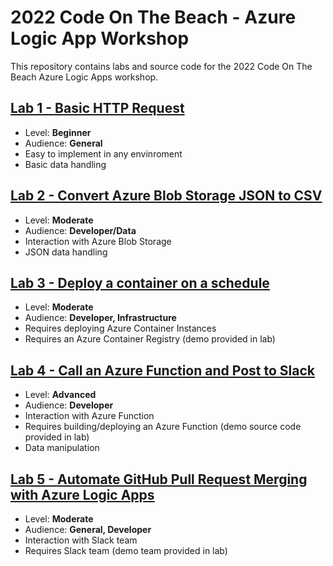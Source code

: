 # 2022 Code On The Beach - Azure Logic App Workshop
This repository contains labs and source code for the 2022 Code On The Beach Azure Logic Apps workshop. 

## [Lab 1 - Basic HTTP Request](Lab1)
  - Level: **Beginner**
  - Audience: **General**
  - Easy to implement in any envinroment
  - Basic data handling

## [Lab 2 - Convert Azure Blob Storage JSON to CSV](Lab2)
  - Level: **Moderate**
  - Audience: **Developer/Data**
  - Interaction with Azure Blob Storage
  - JSON data handling

## [Lab 3 - Deploy a container on a schedule](Lab3)
  - Level: **Moderate**
  - Audience: **Developer, Infrastructure**
  - Requires deploying Azure Container Instances
  - Requires an Azure Container Registry (demo provided in lab)

## [Lab 4 - Call an Azure Function and Post to Slack](Lab4)
  - Level: **Advanced**
  - Audience: **Developer**
  - Interaction with Azure Function
  - Requires building/deploying an Azure Function (demo source code provided in lab)
  - Data manipulation

## [Lab 5 - Automate GitHub Pull Request Merging with Azure Logic Apps](Lab5)
  - Level: **Moderate**
  - Audience: **General, Developer**
  - Interaction with Slack team
  - Requires Slack team (demo team provided in lab)
